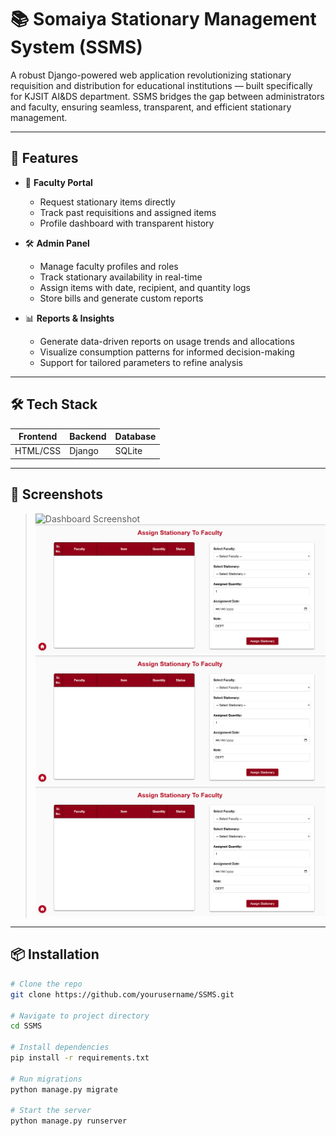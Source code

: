 # 📚 Somaiya Stationary Management System (SSMS)

A robust Django-powered web application revolutionizing stationary requisition and distribution for educational institutions — built specifically for KJSIT AI&DS department. SSMS bridges the gap between administrators and faculty, ensuring seamless, transparent, and efficient stationary management.

---

## 🚀 Features

- 📝 **Faculty Portal**
  - Request stationary items directly
  - Track past requisitions and assigned items
  - Profile dashboard with transparent history

- 🛠️ **Admin Panel**
  - Manage faculty profiles and roles
  - Track stationary availability in real-time
  - Assign items with date, recipient, and quantity logs
  - Store bills and generate custom reports

- 📊 **Reports & Insights**
  - Generate data-driven reports on usage trends and allocations
  - Visualize consumption patterns for informed decision-making
  - Support for tailored parameters to refine analysis

---

## 🛠️ Tech Stack

| Frontend | Backend | Database |
|----------|---------|----------|
| HTML/CSS | Django  | SQLite   |

---

## 📸 Screenshots  
> ![Dashboard Screenshot](https://github.com/tanushreehajare/SSMS/blob/9be296b2f1b49d1701142650965b8c14842dfaa5/Dashboard)  
> ![Report Generation](https://github.com/tanushreehajare/SSMS/blob/24feb5e229bc0ee735b0a8d444e6ce06a03fe677/Assignment)
> ![Assignment](https://github.com/tanushreehajare/SSMS/blob/24feb5e229bc0ee735b0a8d444e6ce06a03fe677/Assignment)
> ![Data](https://github.com/tanushreehajare/SSMS/blob/24feb5e229bc0ee735b0a8d444e6ce06a03fe677/Assignment)

---

## 📦 Installation

```bash
# Clone the repo
git clone https://github.com/yourusername/SSMS.git

# Navigate to project directory
cd SSMS

# Install dependencies
pip install -r requirements.txt

# Run migrations
python manage.py migrate

# Start the server
python manage.py runserver
